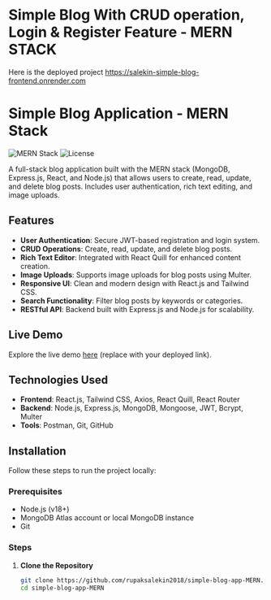 # Simple Blog With CRUD operation, Login & Register Feature - MERN STACK
Here is the deployed project https://salekin-simple-blog-frontend.onrender.com

# Simple Blog Application - MERN Stack

![MERN Stack](https://img.shields.io/badge/MERN-Full%20Stack-green?style=flat-square)
![License](https://img.shields.io/badge/License-MIT-blue?style=flat-square)

A full-stack blog application built with the MERN stack (MongoDB, Express.js, React, and Node.js) that allows users to create, read, update, and delete blog posts. Includes user authentication, rich text editing, and image uploads.

## Features

- **User Authentication**: Secure JWT-based registration and login system.
- **CRUD Operations**: Create, read, update, and delete blog posts.
- **Rich Text Editor**: Integrated with React Quill for enhanced content creation.
- **Image Uploads**: Supports image uploads for blog posts using Multer.
- **Responsive UI**: Clean and modern design with React.js and Tailwind CSS.
- **Search Functionality**: Filter blog posts by keywords or categories.
- **RESTful API**: Backend built with Express.js and Node.js for scalability.

## Live Demo

Explore the live demo [here](https://salekin-simple-blog-frontend.onrender.com) (replace with your deployed link).

## Technologies Used

- **Frontend**: React.js, Tailwind CSS, Axios, React Quill, React Router
- **Backend**: Node.js, Express.js, MongoDB, Mongoose, JWT, Bcrypt, Multer
- **Tools**: Postman, Git, GitHub

## Installation

Follow these steps to run the project locally:

### Prerequisites
- Node.js (v18+)
- MongoDB Atlas account or local MongoDB instance
- Git

### Steps
1. **Clone the Repository**
   ```bash
   git clone https://github.com/rupaksalekin2018/simple-blog-app-MERN.git
   cd simple-blog-app-MERN
